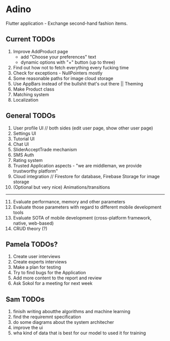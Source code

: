 # Adino

Flutter application - Exchange second-hand fashion items. 

## Current TODOs

1. Improve AddProduct page
    - add "Choose your preferences" text 
    - dynamic options with "+" button (up to three)
2. Find out how not to fetch everything every fucking time
3. Check for exceptions - NullPointers mostly
4. Some reasonable paths for image cloud storage
5. Use AppBars instead of the bullshit that's out there || Theming
6. Make Product class
7. Matching system
8. Localization


## General TODOs

1. User profile UI // both sides (edit user page, show other user page)
2. Settings UI
3. Tutorial UI
4. Chat UI
5. SliderAcceptTrade mechanism
6. SMS Auth
7. Rating system
8. Trusted Application aspects - "we are middleman, we provide trustworthy platform"
9. Cloud integration // Firestore for database, Firebase Storage for image storage
10. (Optional but very nice) Animations/transitions

------

11. Evaluate performance, memory and other parameters
12. Evaluate those parameters with regard to different mobile development tools
13. Evaluate SOTA of mobile development (cross-platform framework, native, web-based)
14. CRUD theory (?)


## Pamela TODOs?

1. Create user interviews
2. Create experts interviews
2. Make a plan for testing
3. Try to find bugs for the Application
4. Add more content to the report and review
5. Ask Sokol for a meeting for next week

## Sam TODOs

1. finisih writing aboutthe algorithms and machine learning
2. find the requiremnt specification
3. do some diagrams about the system architecher
4. improve the ui 
5. wha kind of data that is best for our model to used it for training  


